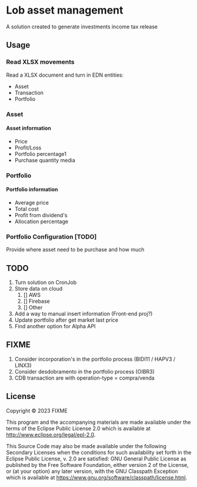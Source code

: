 # Lob asset management

A solution created to generate investments income tax release 

## Usage

### Read XLSX movements

Read a XLSX document and turn in EDN entities:

 - Asset
 - Transaction
 - Portfolio

### Asset
#### Asset information

- Price
- Profit/Loss
- Portfolio percentage1
- Purchase quantity media

### Portfolio
#### Portfolio information

- Average price
- Total cost
- Profit from dividend's
- Allocation percentage

### Portfolio Configuration [TODO]

Provide where asset need to be purchase and how much

## TODO

1. Turn solution on CronJob
2. Store data on cloud
   1. [] AWS
   2. [] Firebase
   3. [] Other
4. Add a way to manual insert information (Front-end proj?)
5. Update portfolio after get market last price
6. Find another option for Alpha API

## FIXME
1. Consider incorporation's in the portfolio process (BIDI11 / HAPV3 / LINX3)
2. Consider desdobramento in the portfolio process (OIBR3)
3. CDB transaction are with operation-type = compra/venda

## License

Copyright © 2023 FIXME

This program and the accompanying materials are made available under the
terms of the Eclipse Public License 2.0 which is available at
http://www.eclipse.org/legal/epl-2.0.

This Source Code may also be made available under the following Secondary
Licenses when the conditions for such availability set forth in the Eclipse
Public License, v. 2.0 are satisfied: GNU General Public License as published by
the Free Software Foundation, either version 2 of the License, or (at your
option) any later version, with the GNU Classpath Exception which is available
at https://www.gnu.org/software/classpath/license.html.
